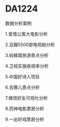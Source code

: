 # DA1224
数据分析案例

1.爱情公寓大电影分析

2.豆瓣5500部电视剧分析

3.蚂蜂窝旅游景点分析

4.卫视实施收视率分析

5.中国好诗人项目

6.去哪儿景点分析

7.微信好友可视化分析

8.药神电影票房分析

9.一出好戏票房分析

